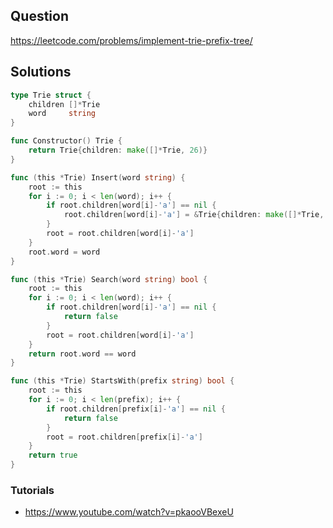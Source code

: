 ## Question

https://leetcode.com/problems/implement-trie-prefix-tree/

## Solutions

```go
type Trie struct {
	children []*Trie
	word     string
}

func Constructor() Trie {
	return Trie{children: make([]*Trie, 26)}
}

func (this *Trie) Insert(word string) {
	root := this
	for i := 0; i < len(word); i++ {
		if root.children[word[i]-'a'] == nil {
			root.children[word[i]-'a'] = &Trie{children: make([]*Trie, 26)}
		}
		root = root.children[word[i]-'a']
	}
	root.word = word
}

func (this *Trie) Search(word string) bool {
	root := this
	for i := 0; i < len(word); i++ {
		if root.children[word[i]-'a'] == nil {
			return false
		}
		root = root.children[word[i]-'a']
	}
	return root.word == word
}

func (this *Trie) StartsWith(prefix string) bool {
	root := this
	for i := 0; i < len(prefix); i++ {
		if root.children[prefix[i]-'a'] == nil {
			return false
		}
		root = root.children[prefix[i]-'a']
	}
	return true
}
```

### Tutorials

- https://www.youtube.com/watch?v=pkaooVBexeU
